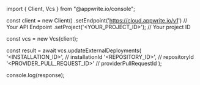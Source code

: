 import { Client, Vcs } from "@appwrite.io/console";

const client = new Client()
    .setEndpoint('https://cloud.appwrite.io/v1') // Your API Endpoint
    .setProject('&lt;YOUR_PROJECT_ID&gt;'); // Your project ID

const vcs = new Vcs(client);

const result = await vcs.updateExternalDeployments(
    '<INSTALLATION_ID>', // installationId
    '<REPOSITORY_ID>', // repositoryId
    '<PROVIDER_PULL_REQUEST_ID>' // providerPullRequestId
);

console.log(response);
